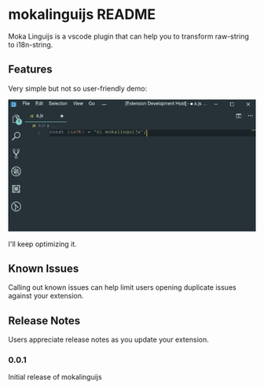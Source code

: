 # mokalinguijs README

Moka Linguijs is a vscode plugin that can help you to transform raw-string to i18n-string.

## Features

Very simple but not so user-friendly demo:

![basic usage](https://github.com/southerncross/mokalinguijs/blob/master/images/basic_usage.gif?raw=true)

I'll keep optimizing it.

## Known Issues

Calling out known issues can help limit users opening duplicate issues against your extension.

## Release Notes

Users appreciate release notes as you update your extension.

### 0.0.1

Initial release of mokalinguijs
